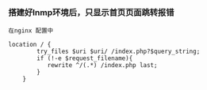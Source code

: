### 搭建好lnmp环境后，只显示首页页面跳转报错

```
在nginx 配置中

location / {
        try_files $uri $uri/ /index.php?$query_string;
        if (!-e $request_filename){
           rewrite ^/(.*) /index.php last;
        }
    }
```